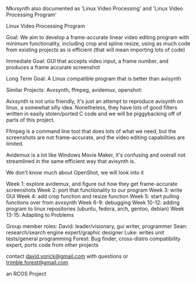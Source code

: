 Mkvsynth
also documented as 'Linux Video Processing' and 'Linux Video Processing Program'

Linux Video Processing Program

Goal: We aim to develop a frame-accurate linear video editing program with minimum functionality, including crop and spline resize, using as much code from existing projects as is efficient (that will mean importing lots of code)

Immediate Goal: GUI that accepts video input, a frame number, and produces a frame accurate screenshot

Long Term Goal: A Linux compatible program that is better than avisynth

Similar Projects: Avxsynth, ffmpeg, avidemux, openshot:

Avxsynth is not unix friendly, it's just an attempt to reproduce avisynth on linux, a somewhat silly idea. Nonetheless, they have lots of good filters written in easily stolen/ported C code and we will be piggybacking off of parts of this project.

Ffmpeg is a command line tool that does lots of what we need, but the screenshots are not frame-accurate, and the video editing capabilities are limited.

Avidemux is a lot like Windows Movie Maker, it's confusing and overall not streamlined in the same efficient way that avisynth is.

We don't know much about OpenShot, we will look into it

Week 1: explore avidemux, and figure out how they get frame-accurate screenshots
Week 2: port that functionality to our program
Week 3: write GUI
Week 4: add crop function and resize function
Week 5: start pulling functions over from avxsynth
Week 6-9: debugging
Week 10-12: adding program to linux repositories (ubuntu, fedora, arch, gentoo, debian)
Week 13-15: Adapting to Problems

Group member roles:
David: leader/visionary, gui writer, programmer
Sean: research/search engine expert/graphic designer
Luke: writes unit tests/general programming
Forest: Bug finder, cross-distro compatibility expert, ports code from other projects


contact david.vorick@gmail.com with questions
or trimble.forest@gmail.com   


an RCOS Project
